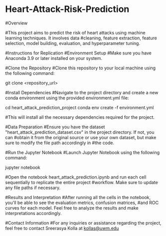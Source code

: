 # Heart-Attack-Risk-Prediction
#Overview

#This project aims to predict the risk of heart attacks using machine learning techniques. It involves data #cleaning, feature extraction, feature selection, model building, evaluation, and hyperparameter tuning.

#Instructions for Replication
#Environment Setup
#Make sure you have Anaconda 3.9 or later installed on your system.

#Clone the Repository
#Clone this repository to your local machine using the following command:

git clone <repository_url>

#Install Dependencies
#Navigate to the project directory and create a new conda environment using the provided environment.yml file:


cd heart_attack_prediction_project
conda env create -f environment.yml

#This will install all the necessary dependencies required for the project.

#Data Preparation
#Ensure you have the dataset "heart_attack_prediction_dataset.csv" in the project directory. If not, you can #obtain it from the original source or use your own dataset, but make sure to modify the file path accordingly in #the code.

#Run the Jupyter Notebook
#Launch Jupyter Notebook using the following command:


jupyter notebook

#Open the notebook heart_attack_prediction.ipynb and run each cell sequentially to replicate the entire project #workflow. Make sure to update any file paths if necessary.

#Results and Interpretation
#After running all the cells in the notebook, you'll be able to see the evaluation metrics, confusion matrices, #and ROC curves for each model. Feel free to analyze the results and make interpretations accordingly.

#Contact Information
#For any inquiries or assistance regarding the project, feel free to contact Sreerasya Kolla at kollas@uwm.edu
